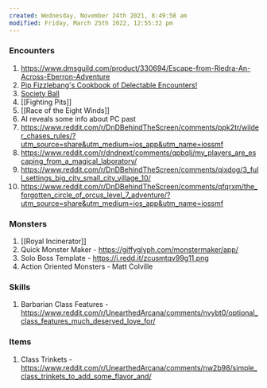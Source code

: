 ```yaml
---
created: Wednesday, November 24th 2021, 8:49:58 am
modified: Friday, March 25th 2022, 12:55:32 pm
---
```

### Encounters

1. https://www.dmsguild.com/product/330694/Escape-from-Riedra-An-Across-Eberron-Adventure
1. [Pip Fizzlebang's Cookbook of Delectable Encounters!](https://homebrewery.naturalcrit.com/share/1BX2H9F01s64KC4LpaV3qm-sfv-5RQvz2Xx0H-uouOZ1r)
1. [Society Ball](https://www.reddit.com/r/DMAcademy/comments/lsut3r/society_ball_ideas/)
1. [[Fighting Pits]]
1. [[Race of the Eight Winds]]
1. AI reveals some info about PC past
1. https://www.reddit.com/r/DnDBehindTheScreen/comments/ppk2tr/wilder_chases_rules/?utm_source=share&utm_medium=ios_app&utm_name=iossmf
1. https://www.reddit.com/r/dndnext/comments/qpbqlj/my_players_are_escaping_from_a_magical_laboratory/
1. https://www.reddit.com/r/DnDBehindTheScreen/comments/qixdog/3_full_settings_big_city_small_city_village_10/
1. https://www.reddit.com/r/DnDBehindTheScreen/comments/qfqrxm/the_forgotten_circle_of_orcus_level_7_adventure/?utm_source=share&utm_medium=ios_app&utm_name=iossmf

### Monsters

1. [[Royal Incinerator]]
2. Quick Monster Maker - https://giffyglyph.com/monstermaker/app/
3. Solo Boss Template - https://i.redd.it/zcusmtqv99g11.png
4. Action Oriented Monsters - Matt Colville

### Skills

1. Barbarian Class Features - https://www.reddit.com/r/UnearthedArcana/comments/nvybt0/optional_class_features_much_deserved_love_for/

### Items

1. Class Trinkets - https://www.reddit.com/r/UnearthedArcana/comments/nw2b98/simple_class_trinkets_to_add_some_flavor_and/

